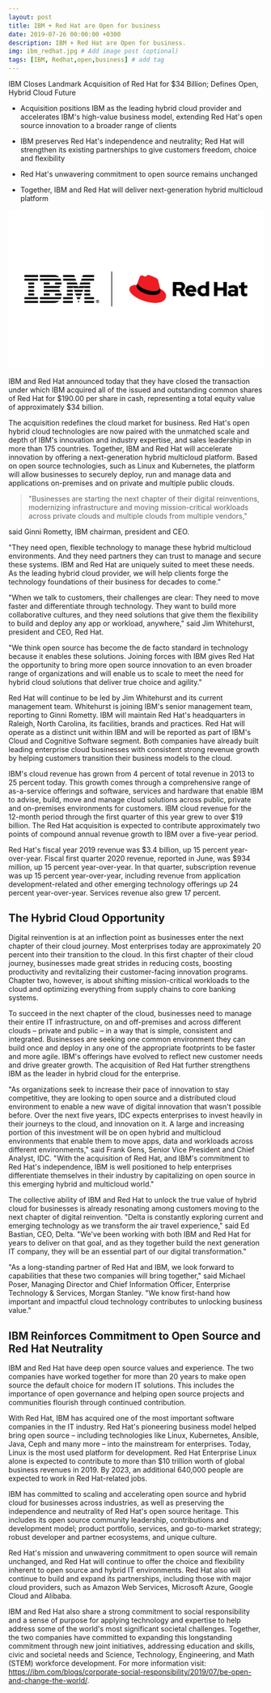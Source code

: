```yaml
---
layout: post
title: IBM + Red Hat are Open for business
date: 2019-07-26 00:00:00 +0300
description: IBM + Red Hat are Open for business.
img: ibm_redhat.jpg # Add image post (optional)
tags: [IBM, Redhat,open,business] # add tag
---
```


IBM Closes Landmark Acquisition of Red Hat for $34 Billion; Defines Open, Hybrid Cloud Future

- Acquisition positions IBM as the leading hybrid cloud provider and accelerates IBM's high-value business model, extending Red Hat's open source innovation to a broader range of clients

- IBM preserves Red Hat's independence and neutrality; Red Hat will strengthen its existing partnerships to give customers freedom, choice and flexibility

- Red Hat's unwavering commitment to open source remains unchanged

- Together, IBM and Red Hat will deliver next-generation hybrid multicloud platform

![IBM+Redhat](/assets/img/ibm_redhat.jpg)

IBM and Red Hat announced today that they have closed the transaction under which IBM acquired all of the issued and outstanding common shares of Red Hat for $190.00 per share in cash, representing a total equity value of approximately $34 billion.

The acquisition redefines the cloud market for business. Red Hat's open hybrid cloud technologies are now paired with the unmatched scale and depth of IBM's innovation and industry expertise, and sales leadership in more than 175 countries. Together, IBM and Red Hat will accelerate innovation by offering a next-generation hybrid multicloud platform. Based on open source technologies, such as Linux and Kubernetes, the platform will allow businesses to securely deploy, run and manage data and applications on-premises and on private and multiple public clouds.

> "Businesses are starting the next chapter of their digital reinventions, modernizing infrastructure and moving mission-critical workloads across private clouds and multiple clouds from multiple vendors," 

said Ginni Rometty, IBM chairman, president and CEO. 

"They need open, flexible technology to manage these hybrid multicloud environments. And they need partners they can trust to manage and secure these systems. IBM and Red Hat are uniquely suited to meet these needs. As the leading hybrid cloud provider, we will help clients forge the technology foundations of their business for decades to come."

"When we talk to customers, their challenges are clear: They need to move faster and differentiate through technology. They want to build more collaborative cultures, and they need solutions that give them the flexibility to build and deploy any app or workload, anywhere," said Jim Whitehurst, president and CEO, Red Hat.

 "We think open source has become the de facto standard in technology because it enables these solutions. Joining forces with IBM gives Red Hat the opportunity to bring more open source innovation to an even broader range of organizations and will enable us to scale to meet the need for hybrid cloud solutions that deliver true choice and agility."

Red Hat will continue to be led by Jim Whitehurst and its current management team. Whitehurst is joining IBM's senior management team, reporting to Ginni Rometty. IBM will maintain Red Hat's headquarters in Raleigh, North Carolina, its facilities, brands and practices. Red Hat will operate as a distinct unit within IBM and will be reported as part of IBM's Cloud and Cognitive Software segment.
Both companies have already built leading enterprise cloud businesses with consistent strong revenue growth by helping customers transition their business models to the cloud.

IBM's cloud revenue has grown from 4 percent of total revenue in 2013 to 25 percent today. This growth comes through a comprehensive range of as-a-service offerings and software, services and hardware that enable IBM to advise, build, move and manage cloud solutions across public, private and on-premises environments for customers. IBM cloud revenue for the 12-month period through the first quarter of this year grew to over $19 billion. The Red Hat acquisition is expected to contribute approximately two points of compound annual revenue growth to IBM over a five-year period.

Red Hat's fiscal year 2019 revenue was $3.4 billion, up 15 percent year-over-year. Fiscal first quarter 2020 revenue, reported in June, was $934 million, up 15 percent year-over-year. In that quarter, subscription revenue was up 15 percent year-over-year, including revenue from application development-related and other emerging technology offerings up 24 percent year-over-year. Services revenue also grew 17 percent.

## The Hybrid Cloud Opportunity

Digital reinvention is at an inflection point as businesses enter the next chapter of their cloud journey. Most enterprises today are approximately 20 percent into their transition to the cloud. In this first chapter of their cloud journey, businesses made great strides in reducing costs, boosting productivity and revitalizing their customer-facing innovation programs. Chapter two, however, is about shifting mission-critical workloads to the cloud and optimizing everything from supply chains to core banking systems.

To succeed in the next chapter of the cloud, businesses need to manage their entire IT infrastructure, on and off-premises and across different clouds – private and public – in a way that is simple, consistent and integrated. Businesses are seeking one common environment they can build once and deploy in any one of the appropriate footprints to be faster and more agile. IBM's offerings have evolved to reflect new customer needs and drive greater growth. The acquisition of Red Hat further strengthens IBM as the leader in hybrid cloud for the enterprise.

"As organizations seek to increase their pace of innovation to stay competitive, they are looking to open source and a distributed cloud environment to enable a new wave of digital innovation that wasn't possible before. Over the next five years, IDC expects enterprises to invest heavily in their journeys to the cloud, and innovation on it. A large and increasing portion of this investment will be on open hybrid and multicloud environments that enable them to move apps, data and workloads across different environments," said Frank Gens, Senior Vice President and Chief Analyst, IDC. "With the acquisition of Red Hat, and IBM's commitment to Red Hat's independence, IBM is well positioned to help enterprises differentiate themselves in their industry by capitalizing on open source in this emerging hybrid and multicloud world."

The collective ability of IBM and Red Hat to unlock the true value of hybrid cloud for businesses is already resonating among customers moving to the next chapter of digital reinvention.
"Delta is constantly exploring current and emerging technology as we transform the air travel experience," said Ed Bastian, CEO, Delta. "We've been working with both IBM and Red Hat for years to deliver on that goal, and as they together build the next generation IT company, they will be an essential part of our digital transformation."

"As a long-standing partner of Red Hat and IBM, we look forward to capabilities that these two companies will bring together," said Michael Poser, Managing Director and Chief Information Officer, Enterprise Technology & Services, Morgan Stanley. "We know first-hand how important and impactful cloud technology contributes to unlocking business value."

## IBM Reinforces Commitment to Open Source and Red Hat Neutrality

IBM and Red Hat have deep open source values and experience. The two companies have worked together for more than 20 years to make open source the default choice for modern IT solutions. This includes the importance of open governance and helping open source projects and communities flourish through continued contribution.

With Red Hat, IBM has acquired one of the most important software companies in the IT industry. Red Hat's pioneering business model helped bring open source – including technologies like Linux, Kubernetes, Ansible, Java, Ceph and many more – into the mainstream for enterprises. Today, Linux is the most used platform for development. Red Hat Enterprise Linux alone is expected to contribute to more than $10 trillion worth of global business revenues in 2019. By 2023, an additional 640,000 people are expected to work in Red Hat-related jobs.


IBM has committed to scaling and accelerating open source and hybrid cloud for businesses across industries, as well as preserving the independence and neutrality of Red Hat's open source heritage. This includes its open source community leadership, contributions and development model; product portfolio, services, and go-to-market strategy; robust developer and partner ecosystems, and unique culture.

Red Hat's mission and unwavering commitment to open source will remain unchanged, and Red Hat will continue to offer the choice and flexibility inherent to open source and hybrid IT environments. Red Hat also will continue to build and expand its partnerships, including those with major cloud providers, such as Amazon Web Services, Microsoft Azure, Google Cloud and Alibaba.

IBM and Red Hat also share a strong commitment to social responsibility and a sense of purpose for applying technology and expertise to help address some of the world's most significant societal challenges. Together, the two companies have committed to expanding this longstanding commitment through new joint initiatives, addressing education and skills, civic and societal needs and Science, Technology, Engineering, and Math (STEM) workforce development. For more information visit: https://ibm.com/blogs/corporate-social-responsibility/2019/07/be-open-and-change-the-world/.

